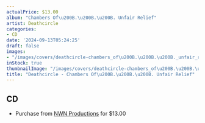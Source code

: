 ```yaml
---
actualPrice: $13.00
album: "Chambers Of\u200B.\u200B.\u200B. Unfair Relief"
artist: Deathcircle
categories:
- CD
date: '2024-09-13T05:24:25'
draft: false
images:
- "/images/covers/deathcircle-chambers_of\u200B.\u200B.\u200B._unfair_relief.jpg"
inStock: true
thumbnailImage: "/images/covers/deathcircle-chambers_of\u200B.\u200B.\u200B._unfair_relief-thumb.jpg"
title: "Deathcircle - Chambers Of\u200B.\u200B.\u200B. Unfair Relief"
---
```


## CD
* Purchase from [NWN Productions](http://shop.nwnprod.com/index.php?route=product/product&path=93&product_id=55547&sort=pd.name&order=ASC) for $13.00
